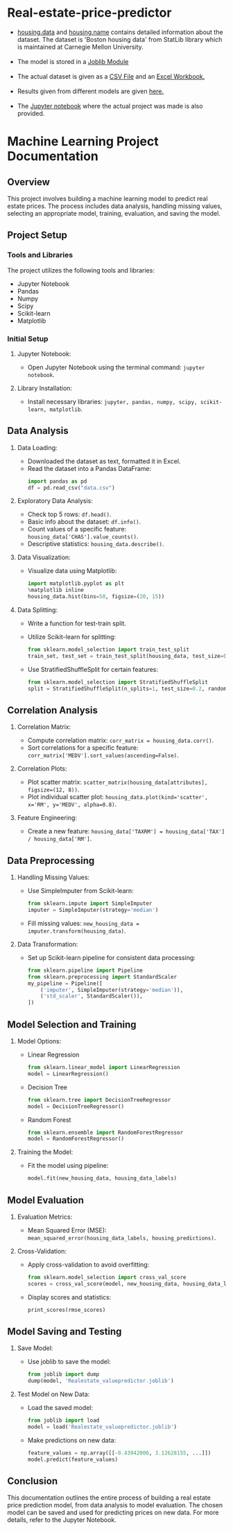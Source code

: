 # Real-estate-price-predictor
<ul>
<li><a href="housing.data">housing.data</a> and <a href="housing.name">housing.name</a> contains detailed information about the dataset. The dataset is 'Boston housing data' from StatLib library which is maintained at Carnegie Mellon University.</li><br>
<li>The model is stored in a <a href="Realestate_valuepredictor.ipynb">Joblib Module</a></li> <br>
<li>The actual dataset is given as a <a href="data.csv">CSV File</a> and an <a href="data workbook.xlsx">Excel Workbook.</a></li><br>
<li>Results given from different models are given <a href="results_from_diff_models.txt">here.</a></li><br>
<li>The <a href="Real_estate_value_predictor.ipynb">Jupyter notebook</a> where the actual project was made is also provided.</li>
</ul>

# Machine Learning Project Documentation

## Overview

This project involves building a machine learning model to predict real estate prices. The process includes data analysis, handling missing values, selecting an appropriate model, training, evaluation, and saving the model.

## Project Setup

### Tools and Libraries

The project utilizes the following tools and libraries:
- Jupyter Notebook
- Pandas
- Numpy
- Scipy
- Scikit-learn
- Matplotlib

### Initial Setup

1. Jupyter Notebook:
   - Open Jupyter Notebook using the terminal command: `jupyter notebook`.

2. Library Installation:
   - Install necessary libraries: `jupyter, pandas, numpy, scipy, scikit-learn, matplotlib`.

## Data Analysis

1. Data Loading:
   - Downloaded the dataset as text, formatted it in Excel.
   - Read the dataset into a Pandas DataFrame:
     ```python
     import pandas as pd
     df = pd.read_csv("data.csv")
     ```

2. Exploratory Data Analysis:
   - Check top 5 rows: `df.head()`.
   - Basic info about the dataset: `df.info()`.
   - Count values of a specific feature: `housing_data['CHAS'].value_counts()`.
   - Descriptive statistics: `housing_data.describe()`.

3. Data Visualization:
   - Visualize data using Matplotlib:
     ```python
     import matplotlib.pyplot as plt
     %matplotlib inline
     housing_data.hist(bins=50, figsize=(20, 15))
     ```

4. Data Splitting:
   - Write a function for test-train split.
   - Utilize Scikit-learn for splitting:
     ```python
     from sklearn.model_selection import train_test_split
     train_set, test_set = train_test_split(housing_data, test_size=0.2, random_state=42)
     ```

   - Use StratifiedShuffleSplit for certain features:
     ```python
     from sklearn.model_selection import StratifiedShuffleSplit
     split = StratifiedShuffleSplit(n_splits=1, test_size=0.2, random_state=42)
     ```

## Correlation Analysis

1. Correlation Matrix:
   - Compute correlation matrix: `corr_matrix = housing_data.corr()`.
   - Sort correlations for a specific feature: `corr_matrix['MEDV'].sort_values(ascending=False)`.

2. Correlation Plots:
   - Plot scatter matrix: `scatter_matrix(housing_data[attributes], figsize=(12, 8))`.
   - Plot individual scatter plot: `housing_data.plot(kind='scatter', x='RM', y='MEDV', alpha=0.8)`.

3. Feature Engineering:
   - Create a new feature: `housing_data['TAXRM'] = housing_data['TAX'] / housing_data['RM']`.

## Data Preprocessing

1. Handling Missing Values:
   - Use SimpleImputer from Scikit-learn:
     ```python
     from sklearn.impute import SimpleImputer
     imputer = SimpleImputer(strategy='median')
     ```

   - Fill missing values: `new_housing_data = imputer.transform(housing_data)`.

2. Data Transformation:
   - Set up Scikit-learn pipeline for consistent data processing:
     ```python
     from sklearn.pipeline import Pipeline
     from sklearn.preprocessing import StandardScaler
     my_pipeline = Pipeline([
         ('imputer', SimpleImputer(strategy='median')),
         ('std_scaler', StandardScaler()),
     ])
     ```

## Model Selection and Training

1. Model Options:
   - Linear Regression
     ```python
     from sklearn.linear_model import LinearRegression
     model = LinearRegression()
     ```
   - Decision Tree
     ```python
     from sklearn.tree import DecisionTreeRegressor
     model = DecisionTreeRegressor()
     ```
   - Random Forest
     ```python
     from sklearn.ensemble import RandomForestRegressor
     model = RandomForestRegressor()
     ```

2. Training the Model:
   - Fit the model using pipeline:
     ```python
     model.fit(new_housing_data, housing_data_labels)
     ```

## Model Evaluation

1. Evaluation Metrics:
   - Mean Squared Error (MSE): `mean_squared_error(housing_data_labels, housing_predictions)`.

2. Cross-Validation:
   - Apply cross-validation to avoid overfitting:
     ```python
     from sklearn.model_selection import cross_val_score
     scores = cross_val_score(model, new_housing_data, housing_data_labels, scoring="neg_mean_squared_error", cv=10)
     ```

   - Display scores and statistics:
     ```python
     print_scores(rmse_scores)
     ```

## Model Saving and Testing

1. Save Model:
   - Use joblib to save the model:
     ```python
     from joblib import dump
     dump(model, 'Realestate_valuepredictor.joblib')
     ```

2. Test Model on New Data:
   - Load the saved model:
     ```python
     from joblib import load
     model = load('Realestate_valuepredictor.joblib')
     ```

   - Make predictions on new data:
     ```python
     feature_values = np.array([[-0.43942006, 3.12628155, ...]])
     model.predict(feature_values)
     ```

## Conclusion

This documentation outlines the entire process of building a real estate price prediction model, from data analysis to model evaluation. The chosen model can be saved and used for predicting prices on new data. For more details, refer to the Jupyter Notebook.
